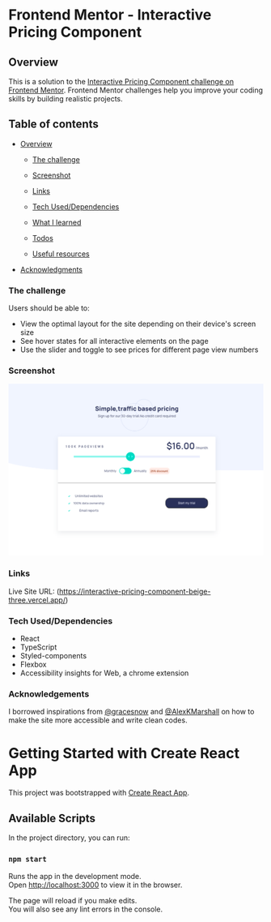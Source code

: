 # Frontend Mentor - Interactive Pricing Component

## Overview

This is a solution to the [Interactive Pricing Component challenge on Frontend Mentor](https://www.frontendmentor.io/challenges/interactive-pricing-component-t0m8PIyY8). Frontend Mentor challenges help you improve your coding skills by building realistic projects.

## Table of contents

- [Overview](#overview)

  - [The challenge](#the-challenge)
  - [Screenshot](#screenshot)
  - [Links](#links)

  - [Tech Used/Dependencies](#tech-used)
  - [What I learned](#what-i-learned)
  - [Todos](#Todo)
  - [Useful resources](#useful-resources)

- [Acknowledgments](#acknowledgments)

### The challenge

Users should be able to:

- View the optimal layout for the site depending on their device's screen size
- See hover states for all interactive elements on the page
- Use the slider and toggle to see prices for different page view numbers

### Screenshot

![Desktop-view](image/desktopImg.png)

### Links

Live Site URL: (https://interactive-pricing-component-beige-three.vercel.app/)

### Tech Used/Dependencies

- React
- TypeScript
- Styled-components
- Flexbox
- Accessibility insights for Web, a chrome extension

### Acknowledgements

I borrowed inspirations from [@gracesnow](https://github.com/grace-snow) and [@AlexKMarshall](https://github.com/AlexKMarshall/interactive-pricing-component.git) on how to make the site more accessible and write clean codes.

# Getting Started with Create React App

This project was bootstrapped with [Create React App](https://github.com/facebook/create-react-app).

## Available Scripts

In the project directory, you can run:

### `npm start`

Runs the app in the development mode.\
Open [http://localhost:3000](http://localhost:3000) to view it in the browser.

The page will reload if you make edits.\
You will also see any lint errors in the console.
